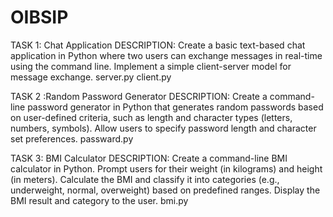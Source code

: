 # OIBSIP
TASK 1: Chat Application
DESCRIPTION: Create a basic text-based chat application in Python where two users can exchange messages in real-time using the command line. Implement a simple client-server model for message exchange.
server.py
client.py

TASK 2 :Random Password Generator
DESCRIPTION: Create a command-line password generator in Python that generates random passwords based on user-defined criteria, such as length and character types (letters, numbers, symbols). Allow users to specify password length and character set preferences.
passward.py

TASK 3: BMI Calculator
DESCRIPTION: Create a command-line BMI calculator in Python. Prompt users for their weight (in kilograms) and height (in meters). Calculate the BMI and classify it into categories (e.g., underweight, normal, overweight) based on predefined ranges. Display the BMI result and category to the user.
bmi.py
